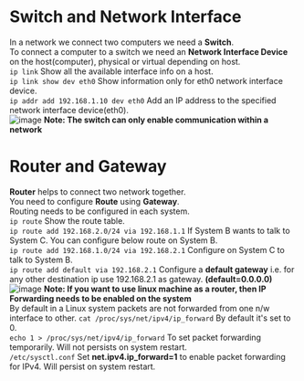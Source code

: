 # Switch and Network Interface
In a network we connect two computers we need a **Switch**. <br />
To connect a computer to a switch we need an **Network Interface Device** on the host(computer), physical or virtual depending on host. <br />
``` ip link ``` Show all the available interface info on a host. <br />
``` ip link show dev eth0 ```  Show information only for eth0 network interface device. <br />
``` ip addr add 192.168.1.10 dev eth0 ``` Add an IP address to the specified network interface device(eth0). <br />
![image](https://github.com/biswajitsamal59/linux/assets/61880328/25183196-e479-4954-9ed5-d95e15c238f5)
**Note: The switch can only enable communication within a network** <br />

# Router and Gateway
**Router** helps to connect two network together. <br />
You need to configure **Route** using **Gateway**. <br />
Routing needs to be configured in each system. <br />
``` ip route ``` Show the route table. <br />
``` ip route add 192.168.2.0/24 via 192.168.1.1 ``` If System B wants to talk to System C. You can configure below route on System B. <br />
``` ip route add 192.168.1.0/24 via 192.168.2.1 ``` Configure on System C to talk to System B. <br />
``` ip route add default via 192.168.2.1 ``` Configure a **default gateway** i.e. for any other destination ip use 192.168.2.1 as gateway. **(default=0.0.0.0)** <br />
![image](https://github.com/biswajitsamal59/linux/assets/61880328/ff6b0a65-b582-4cb3-b517-e237fdaccff2)
**Note: If you want to use linux machine as a router, then IP Forwarding needs to be enabled on the system** <br />
By default in a Linux system packets are not forwarded from one n/w interface to other.
``` cat /proc/sys/net/ipv4/ip_forward ``` By default it's set to 0. <br />
``` echo 1 > /proc/sys/net/ipv4/ip_forward ``` To set packet forwarding temporarily. Will not persists on system restart. <br />
``` /etc/sysctl.conf ``` Set **net.ipv4.ip_forward=1** to enable packet forwarding for IPv4. Will persist on system restart. <br />
